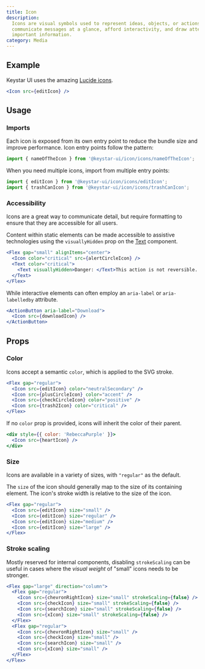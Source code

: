 ```yaml
---
title: Icon
description:
  Icons are visual symbols used to represent ideas, objects, or actions. They
  communicate messages at a glance, afford interactivity, and draw attention to
  important information.
category: Media
---
```


## Example

Keystar UI uses the amazing [Lucide icons](https://lucide.dev).

```jsx {% live=true %}
<Icon src={editIcon} />
```

## Usage

### Imports

Each icon is exposed from its own entry point to reduce the bundle size and
improve performance. Icon entry points follow the pattern:

```jsx
import { nameOfTheIcon } from '@keystar-ui/icon/icons/nameOfTheIcon';
```

When you need multiple icons, import from multiple entry points:

```jsx
import { editIcon } from '@keystar-ui/icon/icons/editIcon';
import { trashCanIcon } from '@keystar-ui/icon/icons/trashCanIcon';
```

### Accessibility

Icons are a great way to communicate detail, but require formatting to ensure
that they are accessible for all users.

Content within static elements can be made accessible to assistive technologies
using the `visuallyHidden` prop on the [Text](/package/typography/text)
component.

```jsx {% live=true %}
<Flex gap="small" alignItems="center">
  <Icon color="critical" src={alertCircleIcon} />
  <Text color="critical">
    <Text visuallyHidden>Danger: </Text>This action is not reversible.
  </Text>
</Flex>
```

While interactive elements can often employ an `aria-label` or `aria-labelledby`
attribute.

```jsx
<ActionButton aria-label="Download">
  <Icon src={downloadIcon} />
</ActionButton>
```

## Props

### Color

Icons accept a semantic `color`, which is applied to the SVG stroke.

```jsx {% live=true %}
<Flex gap="regular">
  <Icon src={editIcon} color="neutralSecondary" />
  <Icon src={plusCircleIcon} color="accent" />
  <Icon src={checkCircleIcon} color="positive" />
  <Icon src={trash2Icon} color="critical" />
</Flex>
```

If no `color` prop is provided, icons will inherit the color of their parent.

```jsx {% live=true %}
<div style={{ color: 'RebeccaPurple' }}>
  <Icon src={heartIcon} />
</div>
```

### Size

Icons are available in a variety of sizes, with `"regular"` as the default.

The `size` of the icon should generally map to the size of its containing
element. The icon's stroke width is relative to the size of the icon.

```jsx {% live=true %}
<Flex gap="regular">
  <Icon src={editIcon} size="small" />
  <Icon src={editIcon} size="regular" />
  <Icon src={editIcon} size="medium" />
  <Icon src={editIcon} size="large" />
</Flex>
```

### Stroke scaling

Mostly reserved for internal components, disabling `strokeScaling` can be useful
in cases where the _visual weight_ of "small" icons needs to be stronger.

```jsx {% live=true %}
<Flex gap="large" direction="column">
  <Flex gap="regular">
    <Icon src={chevronRightIcon} size="small" strokeScaling={false} />
    <Icon src={checkIcon} size="small" strokeScaling={false} />
    <Icon src={searchIcon} size="small" strokeScaling={false} />
    <Icon src={xIcon} size="small" strokeScaling={false} />
  </Flex>
  <Flex gap="regular">
    <Icon src={chevronRightIcon} size="small" />
    <Icon src={checkIcon} size="small" />
    <Icon src={searchIcon} size="small" />
    <Icon src={xIcon} size="small" />
  </Flex>
</Flex>
```
